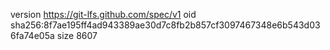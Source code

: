version https://git-lfs.github.com/spec/v1
oid sha256:8f7ae195ff4ad943389ae30d7c8fb2b857cf3097467348e6b543d036fa74e05a
size 8607
